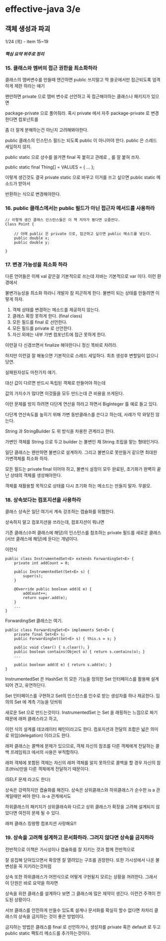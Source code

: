 # effective-java 3/e


## 객체 생성과 파괴
1/24 (목) - item 15~19

##### 핵심 요약 위주로 정리



### 15. 클래스와 멤버의 접근 권한을 최소화하라

클래스의 맴버변수를 만들때 앤간하면 public 쓰지말고 딱 쓸곳에서만 접근되도록 엄격하게 제한 하라는 얘기

왠만하면 private 으로 맴버 변수로 선언하고 꼭 접근해야하는 클래스나 패키지가 있으면

package-private 으로 풀어줘라. 혹시 private 에서 자주 package-private 로 변경한다면 컴포넌트를

좀 더 잘게 분해하는건 아닌지 고려해봐야한다.

public 클래스의 인스턴스 필드는 되도록 public 이 아니어야 한다. public 은 스레드 세잎하지 않지.

public static 으로 상수를 쓸거면 final 꼭 붙히고 관례로 _ 를 잘 붙혀 쓰자.

public static final Thing[] = VALUES = { ... };

이렇게 생긴것도 결국 private static 으로 바꾸고 이거를 쓰고 싶으면 public static 메소드가 받아서

반환하는 식으로 변경해야한다.




### 16. public 클래스에서는 public 필드가 아닌 접근자 메서드를 사용하라

```
// 이렇게 생긴 클래스 인스턴스들은 이 책 저자가 봤다면 오줌싼다.
Class Point {

    // 아래 public 은 private 으로, 접근하고 싶으면 public 메소드를 넣는다.
    public double x;
    public double y;

}
```



### 17. 변경 가능성을 최소화 하라

다른 언어들은 이제 val 같은걸 기본적으로 쓰는데 자바는 기본적으로 var 이다. 이런 환경에서

불변가능성을 최소화 하라니 개발자 참 피곤하게 한다. 불변이 되는 상태를 만들려면 이렇게 하자.

1. 객체 상태를 변경하는 메소드를 제공하지 않는다.
2. 클래스 확장 못하게 한다. (final class)
3. 모든 필드를 final 로 선언한다.
4. 모든 필드를 private 로 선언한다.
5. 자신 외에는 내부 가변 컴포넌트에 접근 못하게 한다.

이런걸 다 신경쓰면서 finalize 해야한다니 정신 똑바로 차려라.

하지만 이런걸 잘 해놓으면 기본적으로 스레드 세잎하다. 최초 생성후 변할일이 없으니 당연.

실패원자성도 마찬가지 얘기.

대신 값이 다르면 반드시 독립된 객체로 만들어야 하는데

값의 가지수가 많다면 이것들을 모두 만드는데 큰 비용을 쓰게된다.

이런 문제를 방지 하려면 다단계 연산을 하라고 하면서 BigInteger 를 예로 들고 있다.

다단계 연산속도를 높히기 위해 가변 동반클래스를 쓴다고 하는데, 사례가 막 와닿진 않는다.

String 과 StringBuilder 도 위 방식을 차용한 관계라고 한다.

가변인 객체를 String 으로 두고 builder 는 불변인 채 String 조립을 맡는 형태인거다.

일단 클래스는 왠만하면 불변으로 설계하자. 그리고 불변으로 못만들거 같으면 최대한 가변객체를 최소화 하자.

모든 필드는 private final 이어야 하고, 불변식 설정이 모두 완료된, 초기화가 완벽히 끝난 상태의 객체를 생성해야한다.

객체를 재활용할 목적으로 상태를 다시 초기화 하는 메소드는 만들지 말자. 무쓸모.



### 18. 상속보다는 컴포지션을 사용하라

클래스 상속은 일단 여기서 계속 강조하는 캡슐화를 위협한다.

상속하지 말고 컴포지션을 쓰라는데, 컴포지션이 뭐냐면

기존 클래스(수퍼 클래스에 해당)의 인스턴스를 참조하는 private 필드를 새로운 클래스(서브 클래스에 해당)에 둔다는 개념이다.

이런식

```
public class InstrumentedSet<E> extends ForwardingSet<E> {
    private int addCount = 0;

    public InstrumentedSet(Set<E> s) {
        super(s);
    }

    @Override public boolean add(E e) {
        addCount++;
        return super.add(e);
    }
    ...
}

```

ForwardingSet 클래스는 여기.
```
public class ForwardingSet<E> implements Set<E> {
    private final Set<E> s;
    public ForwardingSet(Set<E> s) { this.s = s; }

    public void clear() { s.clear(); }
    public boolean contains(Object o) { return s.contains(o); }
    ...

    public boolean add(E e) { return s.add(e); }
}
```

InstrumentedSet 은 HashSet 의 모든 기능을 정의한 Set 인터페이스를 활용해 설계되어 견고, 유연하단다.

Set 인터페이스를 구현하고 Set의 인스턴스를 인수로 받는 생성자를 하나 제공한다. 임의의 Set 에 계측 기능을 덧씌워

새로운 Set 으로 만드는것이다. InstrumentedSet 는 Set 을 래핑하는 느낌으로 짜기 때문에 래퍼 클래스라고 하고,

이런 식의 설계를 데코레이터 패턴이라고도 한다. 컴포지션과 전달의 조합은 넓은 의미로 위임(delegation) 이라고도 한다.

래퍼 클래스는 콜백에 문제가 있으므로, 객체 자신의 참조를 다른 객체에게 전달하는 콜백 프레임워크 에서의 사용은 부적합하다.

래퍼 객체에 포함된 객체는 자신의 래퍼 객체를 알지 못하므로 콜백을 할 경우 자신의 참조(this)만을 다른 객체에게 전달하기 때문이다.

(SELF 문제 라고도 한다)

상속은 강력하지만 캡슐화를 해친다. 상속은 상위클래스와 하위클래스가 순수한 is a 관계일때만 써야 한다. is-a 관계에서도

하위클래스의 패키지가 상위클래슥와 다르고 상위 클래스가 확장을 고려해 설계되지 않았다면 여전히 문제 될 수 있다.

래퍼 클래스 킹왕짱 컴포지션 사랑해요!!



### 19. 상속을 고려해 설계하고 문서화하라. 그러지 않다면 상속을 금지하라

전반적으로 이책은 가시성이나 캡슐화를 잘 지키는 것과 함께 전반적으로

잘 응집해 닫혀있으면서 확장엔 잘 열려있는 구조를 권장한다. 또한 가시성에서 나온 불변성을 꼭 지키라는것처럼

상속 또한 하위클래스가 어떤식으로 어떻게 구현될지 모르는 상황을 꺼려한다. 그래서 이 단원은 바로 요약을 하자면

상속을 위한 클래스를 설계하다 보면 그 클래스에 많은 제약이 생긴다. 이런건 주객이 전도된 상황이다.

서브 클래스를 안전하게 만들수 있도록 설계나 문서화를 확실히 할수 없다면 차차리 클래스의 상속을 금지하는 것이 좋은 방법이다.

금지하는 방법은 클래스를 final 로 선언하거나, 생성자를 private 혹은 default 로 두고 public static 팩토리 메소드를 추가하는것이다.

